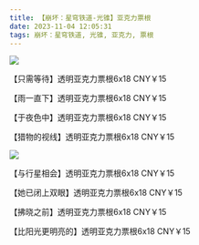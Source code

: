 ```yaml
---
title: 【崩坏：星穹铁道-光锥】亚克力票根
date: 2023-11-04 12:05:31
tags: 崩坏：星穹铁道, 光锥, 亚克力, 票根
---
```

![](1.png)

【只需等待】透明亚克力票根6x18 CNY￥15

【雨一直下】透明亚克力票根6x18 CNY￥15

【于夜色中】透明亚克力票根6x18 CNY￥15

【猎物的视线】透明亚克力票根6x18 CNY￥15

![](2.png)

【与行星相会】透明亚克力票根6x18 CNY￥15

【她已闭上双眼】透明亚克力票根6x18 CNY￥15

【拂晓之前】透明亚克力票根6x18 CNY￥15

【比阳光更明亮的】透明亚克力票根6x18 CNY￥15